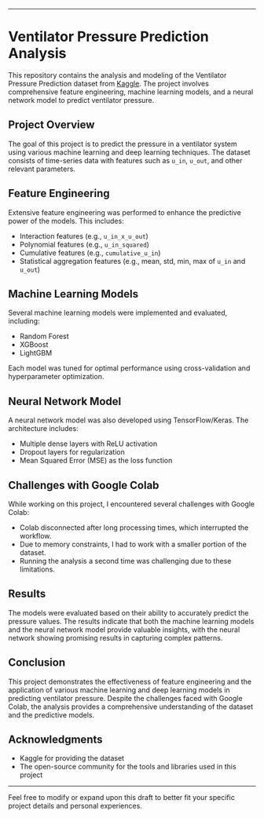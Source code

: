 

---

# Ventilator Pressure Prediction Analysis

This repository contains the analysis and modeling of the Ventilator Pressure Prediction dataset from [Kaggle](https://www.kaggle.com/competitions/ventilator-pressure-prediction/data). The project involves comprehensive feature engineering, machine learning models, and a neural network model to predict ventilator pressure.

## Project Overview

The goal of this project is to predict the pressure in a ventilator system using various machine learning and deep learning techniques. The dataset consists of time-series data with features such as `u_in`, `u_out`, and other relevant parameters.

## Feature Engineering

Extensive feature engineering was performed to enhance the predictive power of the models. This includes:
- Interaction features (e.g., `u_in_x_u_out`)
- Polynomial features (e.g., `u_in_squared`)
- Cumulative features (e.g., `cumulative_u_in`)
- Statistical aggregation features (e.g., mean, std, min, max of `u_in` and `u_out`)

## Machine Learning Models

Several machine learning models were implemented and evaluated, including:
- Random Forest
- XGBoost
- LightGBM

Each model was tuned for optimal performance using cross-validation and hyperparameter optimization.

## Neural Network Model

A neural network model was also developed using TensorFlow/Keras. The architecture includes:
- Multiple dense layers with ReLU activation
- Dropout layers for regularization
- Mean Squared Error (MSE) as the loss function

## Challenges with Google Colab

While working on this project, I encountered several challenges with Google Colab:
- Colab disconnected after long processing times, which interrupted the workflow.
- Due to memory constraints, I had to work with a smaller portion of the dataset.
- Running the analysis a second time was challenging due to these limitations.

## Results

The models were evaluated based on their ability to accurately predict the pressure values. The results indicate that both the machine learning models and the neural network model provide valuable insights, with the neural network showing promising results in capturing complex patterns.

## Conclusion

This project demonstrates the effectiveness of feature engineering and the application of various machine learning and deep learning models in predicting ventilator pressure. Despite the challenges faced with Google Colab, the analysis provides a comprehensive understanding of the dataset and the predictive models.

## Acknowledgments

- Kaggle for providing the dataset
- The open-source community for the tools and libraries used in this project

---

Feel free to modify or expand upon this draft to better fit your specific project details and personal experiences.
